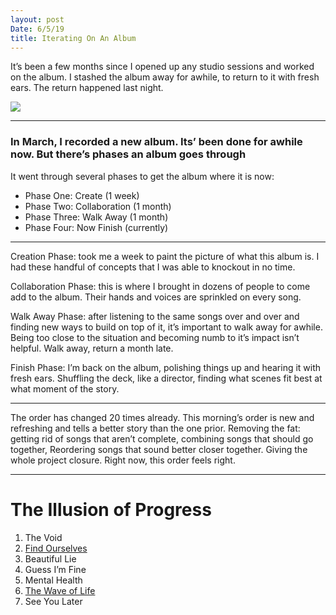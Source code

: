 ```yaml
---
layout: post
Date: 6/5/19
title: Iterating On An Album
---
```


It’s been a few months since I opened up any studio sessions and worked on the album. I stashed the album away for awhile, to return to it with fresh ears. The return happened last night.

![][image-1]

---- 
  
### In March, I recorded a new album. Its’ been done for awhile now. But there’s phases an album goes through

It went through several phases to get the album where it is now:

- Phase One: Create (1 week)
- Phase Two: Collaboration (1 month)
- Phase Three: Walk Away (1 month)
- Phase Four: Now Finish (currently)

---- 

Creation Phase: took me a week to paint the picture of what this album is. I had these handful of concepts that I was able to knockout in no time.

Collaboration Phase: this is where I brought in dozens of people to come add to the album. Their hands and voices are sprinkled on every song.

Walk Away Phase: after listening to the same songs over and over and finding new ways to build on top of it, it’s important to walk away for awhile. Being too close to the situation and becoming numb to it’s impact isn’t helpful. Walk away, return a month late.

Finish Phase: I’m back on the album, polishing things up and hearing it with fresh ears. Shuffling the deck, like a director, finding what scenes fit best at what moment of the story.

---- 

The order has changed 20 times already. This morning’s order is new and refreshing and tells a better story than the one prior. Removing the fat: getting rid of songs that aren’t complete, combining songs that should go together, Reordering songs that sound better closer together. Giving the whole project closure. Right now, this order feels right. 

---- 

# The Illusion of Progress

1. The Void
2. [Find Ourselves][1]
3. Beautiful Lie
4. Guess I’m Fine
5. Mental Health
6. [The Wave of Life][2]
7. See You Later

[1]:	https://nashp.com/find-ourselves-music-video
[2]:	https://nashp.com/the-wave-of-life-music-video

[image-1]:	https://i.imgur.com/xwmzVpW.jpg